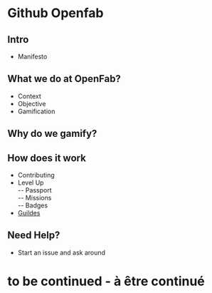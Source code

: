 # Github Openfab

## Intro
- Manifesto 

## What we do at OpenFab?
- Context
- Objective
- Gamification

## Why do we gamify?

## How does it work
- Contributing  
- Level Up  
-- Passport   
-- Missions   
-- Badges  
- [Guildes](/_space/guildes-openfab.md)

## Need Help? 
- Start an issue and ask around


# to be continued - à être continué 
